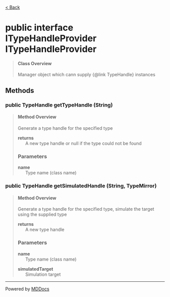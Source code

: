 [< Back](../README.md)
# public interface ITypeHandleProvider ITypeHandleProvider #
>#### Class Overview ####
>Manager object which cann supply {@link TypeHandle} instances
## Methods ##
### public TypeHandle getTypeHandle (String) ###
>#### Method Overview ####
>Generate a type handle for the specified type
>
>**returns**<br />
>&nbsp;&nbsp;&nbsp;&nbsp;&nbsp;&nbsp;A new type handle or null if the type could not be found
>
>### Parameters ###
>**name**<br />
>&nbsp;&nbsp;&nbsp;&nbsp;&nbsp;&nbsp;Type name (class name)
>
### public TypeHandle getSimulatedHandle (String, TypeMirror) ###
>#### Method Overview ####
>Generate a type handle for the specified type, simulate the target using
 the supplied type
>
>**returns**<br />
>&nbsp;&nbsp;&nbsp;&nbsp;&nbsp;&nbsp;A new type handle
>
>### Parameters ###
>**name**<br />
>&nbsp;&nbsp;&nbsp;&nbsp;&nbsp;&nbsp;Type name (class name)
>
>**simulatedTarget**<br />
>&nbsp;&nbsp;&nbsp;&nbsp;&nbsp;&nbsp;Simulation target
>

---
Powered by [MDDocs](https://github.com/VRCube/MDDocs)